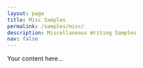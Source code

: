 ```yaml
---
layout: page
title: Misc Samples
permalink: /samples/misc/
description: Miscellaneous Writing Samples
nav: false
---
```


Your content here...
